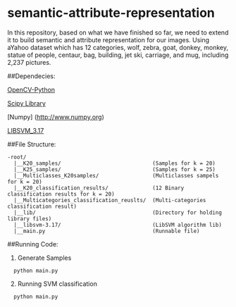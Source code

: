 semantic-attribute-representation
=================================

In this repository, based on what we have finished so far, we need to extend it to build semantic and attribute representation for our images. Using aYahoo dataset which has 12 categories, wolf, zebra, goat, donkey, monkey, statue of people, centaur, bag, building, jet ski, carriage, and mug, including 2,237 pictures.

##Dependecies:

[OpenCV-Python](http://docs.opencv.org/trunk/doc/py_tutorials/py_setup/py_table_of_contents_setup/py_table_of_contents_setup.html#py-table-of-content-setup)

[Scipy Library](http://www.scipy.org/scipylib/index.html)

[Numpy] (http://www.numpy.org)

[LIBSVM_3.17](http://www.csie.ntu.edu.tw/~cjlin/libsvm/)

##File Structure:
```
-root/
  |__K20_samples/  			            	  (Samples for k = 20)
  |__K25_samples/           			      (Samples for k = 25)
  |__Multiclasses_K20samples/     			  (Multiclasses sampels for k = 20)
  |__K20_classification_results/   			  (12 Binary classification results for k = 20)
  |__Multicategories_classification_reuslts/  (Multi-categories classification result)
  |__lib/                         			  (Directory for holding library files)
  |__libsvm-3.17/                 			  (LibSVM algorithm lib)
  |__main.py                     			  (Runnable file)
```

##Running Code:
1. Generate Samples
```
  python main.py
```
2. Running SVM classification
```
  python main.py
```

